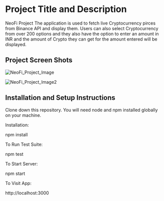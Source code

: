 # Project Title and Description

NeoFi Project
The application is used to fetch live Cryptocurrency pirces from Binance API and display them. Users can also select Cryptocurrency from over 200 options and they also have the option to enter an amount in INR and the amount of Crypto they can get for the amount entered will be displayed. 

## Project Screen Shots

![NeoFi_Project_Image](https://user-images.githubusercontent.com/108090831/235956742-7345f8ab-7dce-495d-ae80-4889bda9c439.png)

![NeoFi_Project_Image2](https://user-images.githubusercontent.com/108090831/235956798-2361774b-fe0c-4c8c-b6d5-e8ee7a8b4763.png)

## Installation and Setup Instructions

Clone down this repository. You will need node and npm installed globally on your machine.

Installation:

npm install

To Run Test Suite:

npm test

To Start Server:

npm start

To Visit App:

http://localhost:3000

